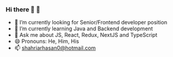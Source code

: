 ### Hi there 👋 🧍

- 🔭 I’m currently looking for Senior/Frontend developer position
- 🌱 I’m currently learning Java and Backend development
- 💬 Ask me about JS, React, Redux, NextJS and TypeScript
- 😄 Pronouns: He, Him, His
- 📫 [shahriarhasan0@hotmail.com](https://www.linkedin.com/in/shpr/)
